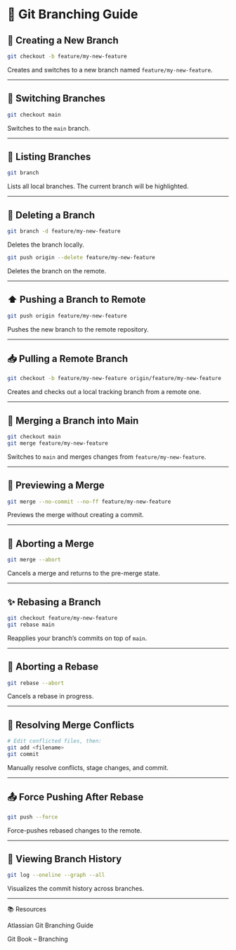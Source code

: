 # 🌿 Git Branching Guide

## 🌱 Creating a New Branch

```bash
git checkout -b feature/my-new-feature
```
Creates and switches to a new branch named `feature/my-new-feature`.

---

## 🔄 Switching Branches

```bash
git checkout main
```
Switches to the `main` branch.

---

## 📌 Listing Branches

```bash
git branch
```
Lists all local branches. The current branch will be highlighted.

---

## 🧹 Deleting a Branch

```bash
git branch -d feature/my-new-feature
```
Deletes the branch locally.

```bash
git push origin --delete feature/my-new-feature
```
Deletes the branch on the remote.

---

## ⬆️ Pushing a Branch to Remote

```bash
git push origin feature/my-new-feature
```
Pushes the new branch to the remote repository.

---

## 📥 Pulling a Remote Branch

```bash
git checkout -b feature/my-new-feature origin/feature/my-new-feature
```
Creates and checks out a local tracking branch from a remote one.

---

## 🧬 Merging a Branch into Main

```bash
git checkout main
git merge feature/my-new-feature
```
Switches to `main` and merges changes from `feature/my-new-feature`.

---

## 🧪 Previewing a Merge

```bash
git merge --no-commit --no-ff feature/my-new-feature
```
Previews the merge without creating a commit.

---

## 🧨 Aborting a Merge

```bash
git merge --abort
```
Cancels a merge and returns to the pre-merge state.

---

## ✨ Rebasing a Branch

```bash
git checkout feature/my-new-feature
git rebase main
```
Reapplies your branch’s commits on top of `main`.

---

## 🚫 Aborting a Rebase

```bash
git rebase --abort
```
Cancels a rebase in progress.

---

## 🔧 Resolving Merge Conflicts

```bash
# Edit conflicted files, then:
git add <filename>
git commit
```
Manually resolve conflicts, stage changes, and commit.

---

## 📤 Force Pushing After Rebase

```bash
git push --force
```
Force-pushes rebased changes to the remote.

---

## 👀 Viewing Branch History

```bash
git log --oneline --graph --all
```
Visualizes the commit history across branches.

---
📚 Resources

Atlassian Git Branching Guide

Git Book – Branching
